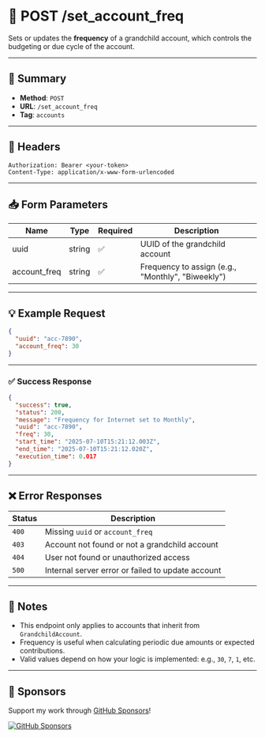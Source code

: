 # 🔁 POST /set_account_freq

Sets or updates the **frequency** of a grandchild account, which controls the budgeting or due cycle of the account.

---

## 📌 Summary

- **Method**: `POST`  
- **URL**: `/set_account_freq`  
- **Tag**: `accounts`

---

## 🔐 Headers

```
Authorization: Bearer <your-token>
Content-Type: application/x-www-form-urlencoded
```

---

## 📥 Form Parameters

| Name         | Type   | Required | Description                                 |
|--------------|--------|----------|---------------------------------------------|
| uuid         | string | ✅       | UUID of the grandchild account              |
| account_freq | string | ✅       | Frequency to assign (e.g., "Monthly", "Biweekly") |

---

## 💡 Example Request

```json
{
  "uuid": "acc-7890",
  "account_freq": 30
}
```

---

### ✅ Success Response

```json
{
  "success": true,
  "status": 200,
  "message": "Frequency for Internet set to Monthly",
  "uuid": "acc-7890",
  "freq": 30,
  "start_time": "2025-07-10T15:21:12.003Z",
  "end_time": "2025-07-10T15:21:12.020Z",
  "execution_time": 0.017
}
```

---

## ❌ Error Responses

| Status | Description                                                    |
|--------|----------------------------------------------------------------|
| `400`  | Missing `uuid` or `account_freq`                               |
| `403`  | Account not found or not a grandchild account                  |
| `404`  | User not found or unauthorized access                          |
| `500`  | Internal server error or failed to update account              |

---

## 🧠 Notes

- This endpoint only applies to accounts that inherit from `GrandchildAccount`.
- Frequency is useful when calculating periodic due amounts or expected contributions.
- Valid values depend on how your logic is implemented: e.g., `30`, `7`, `1`, etc.

---
## 💖 Sponsors

Support my work through [GitHub Sponsors](https://github.com/sponsors/statisticsguru1)!

[![GitHub Sponsors](https://img.shields.io/github/sponsors/statisticsguru1?style=flat-square)](https://github.com/sponsors/statisticsguru1)
